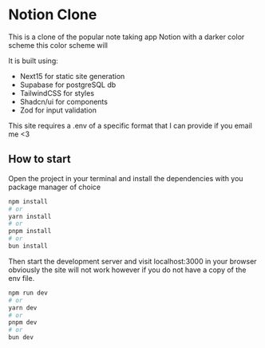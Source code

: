 # Notion Clone

This is a clone of the popular note taking app Notion with a darker color scheme this color scheme will

It is built using:

- Next15 for static site generation
- Supabase for postgreSQL db
- TailwindCSS for styles
- Shadcn/ui for components
- Zod for input validation

This site requires a .env of a specific format that I can provide if you email me <3

## How to start

Open the project in your terminal and install the dependencies with you package manager of choice

```bash
npm install
# or
yarn install
# or
pnpm install
# or
bun install
```

Then start the development server and visit localhost:3000 in your browser obviously the site will not work however if you do not have a copy of the env file.

```bash
npm run dev
# or
yarn dev
# or
pnpm dev
# or
bun dev
```
